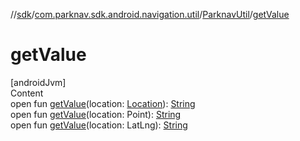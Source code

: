 //[sdk](../../../index.md)/[com.parknav.sdk.android.navigation.util](../index.md)/[ParknavUtil](index.md)/[getValue](get-value.md)



# getValue  
[androidJvm]  
Content  
open fun [getValue](get-value.md)(location: [Location](https://developer.android.com/reference/kotlin/android/location/Location.html)): [String](https://developer.android.com/reference/kotlin/java/lang/String.html)  
open fun [getValue](get-value.md)(location: Point): [String](https://developer.android.com/reference/kotlin/java/lang/String.html)  
open fun [getValue](get-value.md)(location: LatLng): [String](https://developer.android.com/reference/kotlin/java/lang/String.html)  



